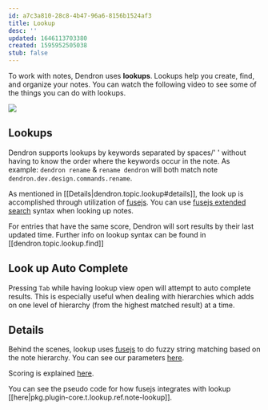 ```yaml
---
id: a7c3a810-28c8-4b47-96a6-8156b1524af3
title: Lookup
desc: ''
updated: 1646113703380
created: 1595952505038
stub: false
---
```


To work with notes, Dendron uses  **lookups**. Lookups help you create, find, and organize your notes. You can watch the following video to see some of the things you can do with lookups.

<a href="https://www.loom.com/share/a409a621763548d395e48c9d4380cbe7"><img style="" src="https://cdn.loom.com/sessions/thumbnails/a409a621763548d395e48c9d4380cbe7-1600813345789-with-play.gif"> </a>

## Lookups
Dendron supports lookups by keywords separated by spaces/' ' without having to know the order where the keywords occur in the note. As example: `dendron rename` & `rename dendron` will both match note `dendron.dev.design.commands.rename`.

As mentioned in [[Details|dendron.topic.lookup#details]], the look up is accomplished through utilization of [fusejs](https://fusejs.io/). You can use [fusejs extended search](https://fusejs.io/examples.html#extended-search) syntax when looking up notes.  

For entries that have the same score, Dendron will sort results by their last updated time. Further info on lookup syntax can be found in [[dendron.topic.lookup.find]]

## Look up Auto Complete
Pressing `Tab` while having lookup view open will attempt to auto complete results. This is especially useful when dealing with hierarchies which adds on one level of hierarchy (from the highest matched result) at a time.

## Details

Behind the scenes, lookup uses [fusejs](https://fusejs.io/) to do fuzzy string matching based on the note hierarchy. You can see our parameters [here](https://github.com/dendronhq/dendron/blob/master/packages/common-all/src/fuse.ts#L31).

Scoring is explained [here](https://fusejs.io/concepts/scoring-theory.html).

You can see the pseudo code for how fusejs integrates with lookup [[here|pkg.plugin-core.t.lookup.ref.note-lookup]].


